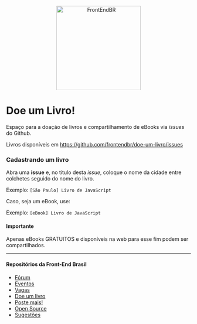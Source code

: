 <p align="center">
  <img src="https://avatars0.githubusercontent.com/u/16963863?v=3&s=200.jpg" alt="FrontEndBR" width="230" />
</p>

# Doe um Livro!

Espaço para a doação de livros e compartilhamento de eBooks via _issues_ do Github.

Livros disponíveis em https://github.com/frontendbr/doe-um-livro/issues

### Cadastrando um livro

Abra uma **issue** e, no titulo desta _issue_, coloque o nome da cidade entre colchetes seguido do nome do livro.

Exemplo: `[São Paulo] Livro de JavaScript` 

Caso, seja um eBook, use:

Exemplo: `[eBook] Livro de JavaScript`

#### Importante

Apenas eBooks GRATUITOS e disponíveis na web para esse fim podem ser compartilhados. 
 
________
#### Repositórios da Front-End Brasil

- [Fórum](https://github.com/frontendbr/forum)
- [Eventos](https://github.com/frontendbr/eventos)
- [Vagas](https://github.com/frontendbr/vagas)
- [Doe um livro](https://github.com/frontendbr/doe-um-livro)
- [Poste mais!](https://github.com/frontendbr/poste-mais)
- [Open Source](https://github.com/frontendbr/open-source)
- [Sugestões](https://github.com/frontendbr/sugestoes)
